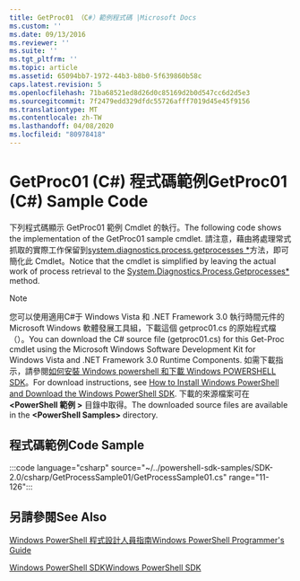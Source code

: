 ```yaml
---
title: GetProc01 （C#）範例程式碼 |Microsoft Docs
ms.custom: ''
ms.date: 09/13/2016
ms.reviewer: ''
ms.suite: ''
ms.tgt_pltfrm: ''
ms.topic: article
ms.assetid: 65094bb7-1972-44b3-b8b0-5f639860b58c
caps.latest.revision: 5
ms.openlocfilehash: 71ba68521ed8d26d0c85169d2b0d547cc6d2d5e3
ms.sourcegitcommit: 7f2479edd329dfdc55726afff7019d45e45f9156
ms.translationtype: MT
ms.contentlocale: zh-TW
ms.lasthandoff: 04/08/2020
ms.locfileid: "80978418"
---
```

# <a name="getproc01-c-sample-code"></a><span data-ttu-id="d187f-102">GetProc01 (C#) 程式碼範例</span><span class="sxs-lookup"><span data-stu-id="d187f-102">GetProc01 (C#) Sample Code</span></span>

<span data-ttu-id="d187f-103">下列程式碼顯示 GetProc01 範例 Cmdlet 的執行。</span><span class="sxs-lookup"><span data-stu-id="d187f-103">The following code shows the implementation of the GetProc01 sample cmdlet.</span></span> <span data-ttu-id="d187f-104">請注意，藉由將處理常式抓取的實際工作保留到[system.diagnostics.process.getprocesses \*](/dotnet/api/System.Diagnostics.Process.GetProcesses)方法，即可簡化此 Cmdlet。</span><span class="sxs-lookup"><span data-stu-id="d187f-104">Notice that the cmdlet is simplified by leaving the actual work of process retrieval to the [System.Diagnostics.Process.Getprocesses\*](/dotnet/api/System.Diagnostics.Process.GetProcesses) method.</span></span>

> [!NOTE]
> <span data-ttu-id="d187f-105">您可以使用適用C#于 Windows Vista 和 .NET Framework 3.0 執行時間元件的 Microsoft Windows 軟體發展工具組，下載這個 getproc01.cs 的原始程式檔（）。</span><span class="sxs-lookup"><span data-stu-id="d187f-105">You can download the C# source file (getproc01.cs) for this Get-Proc cmdlet using the Microsoft Windows Software Development Kit for Windows Vista and .NET Framework 3.0 Runtime Components.</span></span> <span data-ttu-id="d187f-106">如需下載指示，請參閱[如何安裝 Windows powershell 和下載 Windows POWERSHELL SDK](/powershell/scripting/developer/installing-the-windows-powershell-sdk)。</span><span class="sxs-lookup"><span data-stu-id="d187f-106">For download instructions, see [How to Install Windows PowerShell and Download the Windows PowerShell SDK](/powershell/scripting/developer/installing-the-windows-powershell-sdk).</span></span>
> <span data-ttu-id="d187f-107">下載的來源檔案可在 **\<PowerShell 範例 >** 目錄中取得。</span><span class="sxs-lookup"><span data-stu-id="d187f-107">The downloaded source files are available in the **\<PowerShell Samples>** directory.</span></span>

## <a name="code-sample"></a><span data-ttu-id="d187f-108">程式碼範例</span><span class="sxs-lookup"><span data-stu-id="d187f-108">Code Sample</span></span>

:::code language="csharp" source="~/../powershell-sdk-samples/SDK-2.0/csharp/GetProcessSample01/GetProcessSample01.cs" range="11-126":::

## <a name="see-also"></a><span data-ttu-id="d187f-109">另請參閱</span><span class="sxs-lookup"><span data-stu-id="d187f-109">See Also</span></span>

[<span data-ttu-id="d187f-110">Windows PowerShell 程式設計人員指南</span><span class="sxs-lookup"><span data-stu-id="d187f-110">Windows PowerShell Programmer's Guide</span></span>](./windows-powershell-programmer-s-guide.md)

[<span data-ttu-id="d187f-111">Windows PowerShell SDK</span><span class="sxs-lookup"><span data-stu-id="d187f-111">Windows PowerShell SDK</span></span>](../windows-powershell-reference.md)
